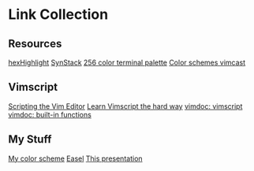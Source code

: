 Link Collection
===============

Resources
---------

[hexHighlight](http://www.vim.org/scripts/script.php?script_id=2937)
[SynStack](http://stackoverflow.com/questions/1467438/find-out-to-which-highlight-group-a-particular-keyword-symbol-belongs-in-vim)
[256 color terminal palette](http://www.calmar.ws/vim/256-xterm-24bit-rgb-color-chart.html)
[Color schemes vimcast](http://vimcasts.org/episodes/creating-colorschemes-for-vim/)

Vimscript
---------

[Scripting the Vim Editor](http://www.ibm.com/developerworks/linux/library/l-vim-script-1/index.html)
[Learn Vimscript the hard way](http://learnvimscriptthehardway.stevelosh.com/)
[vimdoc: vimscript](http://vimdoc.sourceforge.net/htmldoc/usr_41.html)
[vimdoc: built-in functions](http://vimdoc.sourceforge.net/htmldoc/eval.html#functions)

My Stuff
--------

[My color scheme](https://github.com/nielsmadan/harlequin)
[Easel](https://github.com/nielsmadan/easel)
[This presentation](https://github.com/nielsmadan/color-me-vim)
